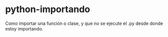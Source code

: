 # python-importando
Como importar una función o clase, y que no se ejecute el .py desde donde estoy importando.
